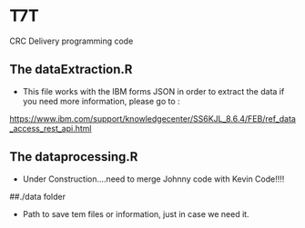 # T7T
CRC Delivery programming code

## The dataExtraction.R

- This file works with the IBM forms JSON in order to extract the data if you need more information, please go to : 

https://www.ibm.com/support/knowledgecenter/SS6KJL_8.6.4/FEB/ref_data_access_rest_api.html

## The dataprocessing.R

- Under Construction....need to merge Johnny code with Kevin Code!!!!


##./data folder

- Path to save tem files or information, just in case we need it.
